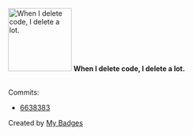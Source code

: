 <img src="https://github.com/my-badges/my-badges/blob/master/src/all-badges/mass-delete-commit/mass-delete-commit-10k.png?raw=true" alt="When I delete code, I delete a lot." title="When I delete code, I delete a lot." width="128">
<strong>When I delete code, I delete a lot.</strong>
<br><br>

Commits:

- <a href="https://github.com/eryajf/huntly/commit/6638383c650ce2a0e9c73b8c757815f060edc833">6638383</a>


Created by <a href="https://github.com/my-badges/my-badges">My Badges</a>